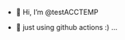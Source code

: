 - 👋 Hi, I’m @testACCTEMP

- 🌱 just using github actions :) ...

<!---
testACCTEMP/testACCTEMP is a ✨ special ✨ repository because its `README.md` (this file) appears on your GitHub profile.
You can click the Preview link to take a look at your changes.
--->
